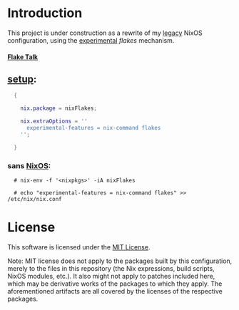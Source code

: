 # Introduction

This project is under construction as a rewrite of my [legacy][old]
NixOS configuration, using the [experimental][rfc] _flakes_ mechanism.


#### [Flake Talk][video]




## [setup][pr]:
```nix
  {

    nix.package = nixFlakes;

    nix.extraOptions = ''
      experimental-features = nix-command flakes
    '';

  }
```

### sans [NixOS][nixos]:
```
  # nix-env -f '<nixpkgs>' -iA nixFlakes

  # echo "experimental-features = nix-command flakes" >> /etc/nix/nix.conf
```




# License

This software is licensed under the [MIT License](COPYING).

Note: MIT license does not apply to the packages built by this configuration,
merely to the files in this repository (the Nix expressions, build
scripts, NixOS modules, etc.). It also might not apply to patches
included here, which may be derivative works of the packages to
which they apply. The aforementioned artifacts are all covered by the
licenses of the respective packages.

[rfc]: https://github.com/tweag/rfcs/blob/flakes/rfcs/0049-flakes.md
[pr]:  https://github.com/NixOS/nixpkgs/pull/68897
[video]: https://www.youtube.com/watch?v=UeBX7Ide5a0
[NixOS]: https://nixos.org
[old]: https://github.com/nrdxp/nixos
